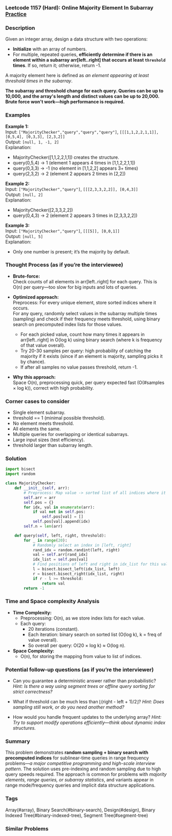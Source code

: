### Leetcode 1157 (Hard): Online Majority Element In Subarray [Practice](https://leetcode.com/problems/online-majority-element-in-subarray)

### Description  
Given an integer array, design a data structure with two operations:

- **Initialize** with an array of numbers.
- For multiple, repeated queries, **efficiently determine if there is an element within a subarray arr[left..right] that occurs at least `threshold` times**. If so, return it; otherwise, return -1.

A majority element here is defined as *an element appearing at least threshold times in the subarray*.

**The subarray and threshold change for each query. Queries can be up to 10,000, and the array's length and distinct values can be up to 20,000. Brute force won't work—high performance is required.**

### Examples  

**Example 1:**  
Input: `["MajorityChecker","query","query","query"]`, `[[[1,1,2,2,1,1]], [0,5,4], [0,3,3], [2,3,2]]`  
Output: `[null, 1, -1, 2]`  
Explanation:  
- MajorityChecker([1,1,2,2,1,1]) creates the structure.  
- query(0,5,4) → 1 (element 1 appears 4 times in [1,1,2,2,1,1])  
- query(0,3,3) → -1 (no element in [1,1,2,2] appears 3+ times)  
- query(2,3,2) → 2 (element 2 appears 2 times in [2,2])  

**Example 2:**  
Input: `["MajorityChecker","query"]`, `[[[2,3,3,2,2]], [0,4,3]]`  
Output: `[null, 2]`  
Explanation:  
- MajorityChecker([2,3,3,2,2])  
- query(0,4,3) → 2 (element 2 appears 3 times in [2,3,3,2,2])  

**Example 3:**  
Input: `["MajorityChecker","query"]`, `[[[5]], [0,0,1]]`  
Output: `[null, 5]`  
Explanation:  
- Only one number is present; it’s the majority by default.

### Thought Process (as if you’re the interviewee)  
- **Brute-force:**  
  Check counts of all elements in arr[left..right] for each query. This is O(n) per query—too slow for big inputs and lots of queries.

- **Optimized approach:**  
  Preprocess: For every unique element, store sorted indices where it occurs.  
  For any query, randomly select values in the subarray multiple times (sampling) and check if their frequency meets threshold, using binary search on precomputed index lists for those values.  
  - For each picked value, count how many times it appears in arr[left..right] in O(log k) using binary search (where k is frequency of that value overall).
  - Try 20-30 samples per query: high probability of catching the majority if it exists (since if an element is majority, sampling picks it by chance).
  - If after all samples no value passes threshold, return -1.
- **Why this approach:**  
  Space O(n), preprocessing quick, per query expected fast (O(#samples × log k)), correct with high probability.

### Corner cases to consider  
- Single element subarray.
- threshold == 1 (minimal possible threshold).
- No element meets threshold.
- All elements the same.
- Multiple queries for overlapping or identical subarrays.
- Large input sizes (test efficiency).
- threshold larger than subarray length.

### Solution

```python
import bisect
import random

class MajorityChecker:
    def __init__(self, arr):
        # Preprocess: Map value -> sorted list of all indices where it occurs
        self.arr = arr
        self.pos = {}
        for idx, val in enumerate(arr):
            if val not in self.pos:
                self.pos[val] = []
            self.pos[val].append(idx)
        self.n = len(arr)

    def query(self, left, right, threshold):
        for _ in range(20):
            # Randomly select an index in [left, right]
            rand_idx = random.randint(left, right)
            val = self.arr[rand_idx]
            idx_list = self.pos[val]
            # Find positions of left and right in idx_list for this value
            l = bisect.bisect_left(idx_list, left)
            r = bisect.bisect_right(idx_list, right)
            if r - l >= threshold:
                return val
        return -1
```

### Time and Space complexity Analysis  

- **Time Complexity:**  
  - Preprocessing: O(n), as we store index lists for each value.
  - Each query:
    - 20 iterations (constant).
    - Each iteration: binary search on sorted list (O(log k), k = freq of value overall).
    - So overall per query: O(20 × log k) ≈ O(log n).
- **Space Complexity:**  
  - O(n), for storing the mapping from value to list of indices.

### Potential follow-up questions (as if you’re the interviewer)  

- Can you guarantee a deterministic answer rather than probabilistic?
  *Hint: Is there a way using segment trees or offline query sorting for strict correctness?*

- What if threshold can be much less than ⌊(right - left + 1)/2⌋?
  *Hint: Does sampling still work, or do you need another method?*

- How would you handle frequent updates to the underlying array?
  *Hint: Try to support modify operations efficiently—think about dynamic index structures.*

### Summary
This problem demonstrates **random sampling + binary search with precomputed indices** for sublinear-time queries in range frequency problems—*a major competitive programming and high-scale interview pattern*. The solution uses pre-indexing and random sampling due to high query speeds required. The approach is common for problems with *majority elements, range queries, or subarray statistics*, and variants appear in range mode/frequency queries and implicit data structure applications.

### Tags
Array(#array), Binary Search(#binary-search), Design(#design), Binary Indexed Tree(#binary-indexed-tree), Segment Tree(#segment-tree)

### Similar Problems
